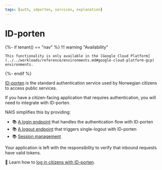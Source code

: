 ```yaml
---
tags: [auth, idporten, services, explanation]
---
```


# ID-porten

{%- if tenant() == "nav" %}
!!! warning "Availability"

    This functionality is only available in the [Google Cloud Platform](../../workloads/reference/environments.md#google-cloud-platform-gcp) environments.
{%- endif %}

[ID-porten](https://docs.digdir.no/docs/idporten/) is the standard authentication service used by Norwegian citizens to access public services.

If you have a citizen-facing application that requires authentication, you will need to integrate with ID-porten.

NAIS simplifies this by providing:

- :books: [A login endpoint](../reference/README.md#login-endpoint) that handles the authentication flow with ID-porten
- :books: [A logout endpoint](../reference/README.md#logout-endpoint) that triggers single-logout with ID-porten
- :books: [Session management](../explanations/README.md#sessions)

Your application is left with the responsibility to verify that inbound requests have valid tokens.

:dart: Learn how to [log in citizens with ID-porten](how-to/login.md).
